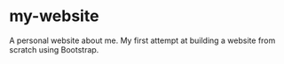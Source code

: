 # my-website
A personal website about me. My first attempt at building a website from scratch using Bootstrap.
